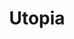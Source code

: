 ---
layout: ../../layouts/PostLayout.astro
title: 'Utopia'
pubDate: 2024-11-09
images:
    path: '/pics/utopia.jpg'
    alt: 'Utopia art.'
tags: ["video"]
---